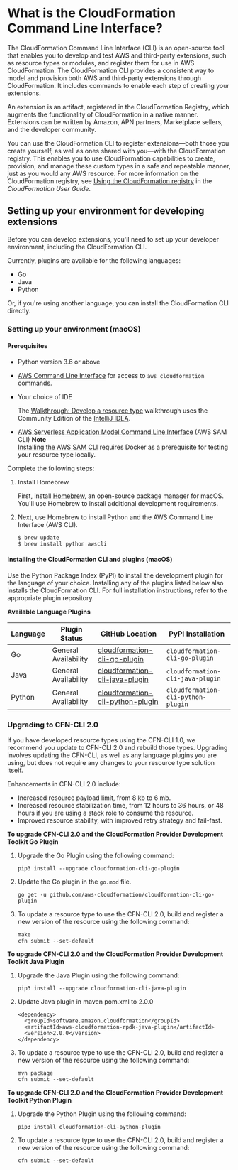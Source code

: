 # What is the CloudFormation Command Line Interface?<a name="what-is-cloudformation-cli"></a>

The CloudFormation Command Line Interface \(CLI\) is an open\-source tool that enables you to develop and test AWS and third\-party extensions, such as resource types or modules, and register them for use in AWS CloudFormation\. The CloudFormation CLI provides a consistent way to model and provision both AWS and third\-party extensions through CloudFormation\. It includes commands to enable each step of creating your extensions\. 

An extension is an artifact, registered in the CloudFormation Registry, which augments the functionality of CloudFormation in a native manner\. Extensions can be written by Amazon, APN partners, Marketplace sellers, and the developer community\.

You can use the CloudFormation CLI to register extensions—both those you create yourself, as well as ones shared with you—with the CloudFormation registry\. This enables you to use CloudFormation capabilities to create, provision, and manage these custom types in a safe and repeatable manner, just as you would any AWS resource\. For more information on the CloudFormation registry, see [Using the CloudFormation registry](https://docs.aws.amazon.com/AWSCloudFormation/latest/UserGuide/registry.html) in the *CloudFormation User Guide*\.

## Setting up your environment for developing extensions<a name="resource-type-setup"></a>

Before you can develop extensions, you'll need to set up your developer environment, including the CloudFormation CLI\.

Currently, plugins are available for the following languages:
+ Go
+ Java
+ Python

Or, if you're using another language, you can install the CloudFormation CLI directly\.

### Setting up your environment \(macOS\)<a name="resource-type-setup-java"></a>

#### Prerequisites<a name="resource-type-setup-java-prereqs"></a>
+ Python version 3\.6 or above
+ [AWS Command Line Interface](https://docs.aws.amazon.com/AWSCloudFormation/latest/UserGuide/cfn-using-cli.html) for access to `aws cloudformation` commands\.
+ Your choice of IDE

  The [Walkthrough: Develop a resource type](resource-type-walkthrough.md) walkthrough uses the Community Edition of the [IntelliJ IDEA](https://www.jetbrains.com/idea/)\.
+ [AWS Serverless Application Model Command Line Interface](https://docs.aws.amazon.com/serverless-application-model/latest/developerguide/serverless-sam-cli-install.html) \(AWS SAM CLI\)
**Note**  
[Installing the AWS SAM CLI](https://docs.aws.amazon.com/serverless-application-model/latest/developerguide/serverless-sam-cli-install-mac.html) requires Docker as a prerequisite for testing your resource type locally\.

Complete the following steps:

1. Install Homebrew

   First, install [Homebrew](https://brew.sh/), an open\-source package manager for macOS\. You'll use Homebrew to install additional development requirements\.

1. Next, use Homebrew to install Python and the AWS Command Line Interface \(AWS CLI\)\.

   ```
   $ brew update
   $ brew install python awscli
   ```

#### Installing the CloudFormation CLI and plugins \(macOS\)<a name="resource-type-setup-java-steps"></a>

Use the Python Package Index \(PyPI\) to install the development plugin for the language of your choice\. Installing any of the plugins listed below also installs the CloudFormation CLI\. For full installation instructions, refer to the appropriate plugin repository\.


**Available Language Plugins**  

|  Language  |  Plugin Status  |  GitHub Location  |  PyPI Installation  | 
| --- | --- | --- | --- | 
|  Go  |  General Availability  |  [cloudformation\-cli\-go\-plugin](https://github.com/aws-cloudformation/cloudformation-cli-go-plugin/)  |  `cloudformation-cli-go-plugin`  | 
|  Java  |  General Availability  |  [cloudformation\-cli\-java\-plugin](https://github.com/aws-cloudformation/cloudformation-cli-java-plugin/)  |  `cloudformation-cli-java-plugin`  | 
|  Python  |  General Availability  |  [cloudformation\-cli\-python\-plugin](https://github.com/aws-cloudformation/cloudformation-cli-python-plugin/)  |  `cloudformation-cli-python-plugin`  | 

### Upgrading to CFN\-CLI 2\.0<a name="resource-type-setup-upgrade"></a>

If you have developed resource types using the CFN\-CLI 1\.0, we recommend you update to CFN\-CLI 2\.0 and rebuild those types\. Upgrading involves updating the CFN\-CLI, as well as any language plugins you are using, but does not require any changes to your resource type solution itself\.

Enhancements in CFN\-CLI 2\.0 include:
+ Increased resource payload limit, from 8 kb to 6 mb\.
+ Increased resource stabilization time, from 12 hours to 36 hours, or 48 hours if you are using a stack role to consume the resource\.
+ Improved resource stability, with improved retry strategy and fail\-fast\.

**To upgrade CFN\-CLI 2\.0 and the CloudFormation Provider Development Toolkit Go Plugin**

1. Upgrade the Go Plugin using the following command:

   ```
   pip3 install --upgrade cloudformation-cli-go-plugin
   ```

1. Update the Go plugin in the `go.mod` file\.

   ```
   go get -u github.com/aws-cloudformation/cloudformation-cli-go-plugin 
   ```

1. To update a resource type to use the CFN\-CLI 2\.0, build and register a new version of the resource using the following command:

   ```
   make
   cfn submit --set-default
   ```

**To upgrade CFN\-CLI 2\.0 and the CloudFormation Provider Development Toolkit Java Plugin**

1. Upgrade the Java Plugin using the following command:

   ```
   pip3 install --upgrade cloudformation-cli-java-plugin
   ```

1. Update Java plugin in maven pom\.xml to 2\.0\.0

   ```
   <dependency>
     <groupId>software.amazon.cloudformation</groupId>
     <artifactId>aws-cloudformation-rpdk-java-plugin</artifactId>
     <version>2.0.0</version>
   </dependency>
   ```

1. To update a resource type to use the CFN\-CLI 2\.0, build and register a new version of the resource using the following command:

   ```
   mvn package
   cfn submit --set-default
   ```

**To upgrade CFN\-CLI 2\.0 and the CloudFormation Provider Development Toolkit Python Plugin**

1. Upgrade the Python Plugin using the following command:

   ```
   pip3 install cloudformation-cli-python-plugin
   ```

1. To update a resource type to use the CFN\-CLI 2\.0, build and register a new version of the resource using the following command:

   ```
   cfn submit --set-default
   ```